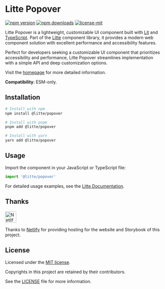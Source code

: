 # Litte Popover

<!-- [![jsr score](https://jsr.io/badges/@litte/popover/score)](https://jsr.io/@litte/popover) -->
<!-- [![jsr version](https://jsr.io/badges/@litte/popover)](https://jsr.io/@litte/popover) -->
[![npm version](https://img.shields.io/npm/v/@litte/popover)](https://www.npmjs.com/package/@litte/popover)
[![npm downloads](https://img.shields.io/npm/dm/@litte/popover)](https://www.npmjs.com/package/@litte/popover)
[![license-mit](https://img.shields.io/badge/License-MIT-greens.svg)][license-mit]

Litte Popover is a lightweight, customizable UI component built with [Lit][lit]
and [TypeScript][typescript]. Part of the [Litte][litte-homepage] component library,
it provides a modern web component solution with excellent performance and
accessibility features.

Perfect for developers seeking a customizable UI component that prioritizes accessibility and performance,
Litte Popover streamlines implementation with a simple API and deep customization options.

Visit the [homepage][litte-homepage] for more detailed information.

**Compatibility**: ESM-only.

## Installation

```sh
# Install with npm
npm install @litte/popover

# Install with pnpm
pnpm add @litte/popover

# Install with yarn
yarn add @litte/popover
```

## Usage

Import the component in your JavaScript or TypeScript file:

```ts
import '@litte/popover'
```

For detailed usage examples, see the [Litte Documentation](https://litte.dev/docs).

## Thanks

<p align="left" style="margin-top: 20px;">
  <a href="https://www.netlify.com/?utm_source=litte&utm_medium=npmjs&utm_campaign=README" style="margin-right: 12px;">
    <img src="https://www.netlify.com/img/global/badges/netlify-color-accent.svg" alt="Netlify" height="36px" />
  </a>
</p>

Thanks to [Netlify](https://www.netlify.com/) for providing hosting for the website and Storybook of this project.

## License

Licensed under the [MIT license][license-mit].

Copyrights in this project are retained by their contributors.

See the [LICENSE][license-mit] file for more information.

[litte-homepage]: https://litte.dev
[license-mit]: https://github.com/riipandi/litte/blob/main/LICENSE
[typescript]: https://www.typescriptlang.org
[lit]: https://lit.dev
